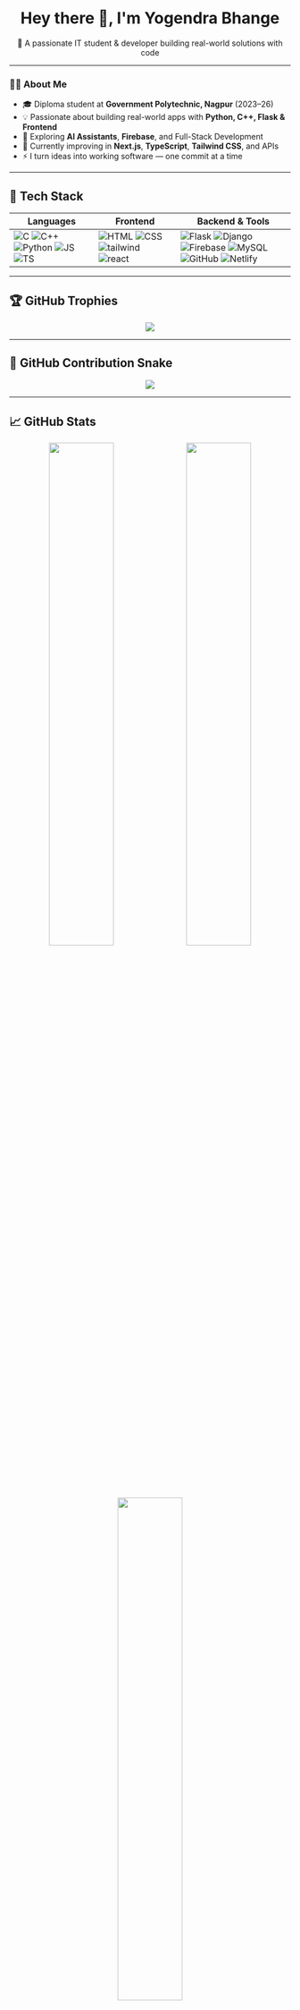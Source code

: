 <h1 align="center">Hey there 👋, I'm Yogendra Bhange</h1>
<p align="center">🚀 A passionate IT student & developer building real-world solutions with code</p>

---

### 👨‍💻 About Me

- 🎓 Diploma student at **Government Polytechnic, Nagpur** (2023–26)
- 💡 Passionate about building real-world apps with **Python, C++, Flask & Frontend**
- 🧠 Exploring **AI Assistants**, **Firebase**, and Full-Stack Development
- 🌱 Currently improving in **Next.js**, **TypeScript**, **Tailwind CSS**, and APIs
- ⚡ I turn ideas into working software — one commit at a time

---

## 💼 Tech Stack

| Languages | Frontend | Backend & Tools |
|-----------|----------|-----------------|
| ![C](https://skillicons.dev/icons?i=c) ![C++](https://skillicons.dev/icons?i=cpp) ![Python](https://skillicons.dev/icons?i=python) ![JS](https://skillicons.dev/icons?i=js) ![TS](https://skillicons.dev/icons?i=ts) | ![HTML](https://skillicons.dev/icons?i=html) ![CSS](https://skillicons.dev/icons?i=css) ![tailwind](https://skillicons.dev/icons?i=tailwind) ![react](https://skillicons.dev/icons?i=react) | ![Flask](https://skillicons.dev/icons?i=flask) ![Django](https://skillicons.dev/icons?i=django) ![Firebase](https://skillicons.dev/icons?i=firebase) ![MySQL](https://skillicons.dev/icons?i=mysql) ![GitHub](https://skillicons.dev/icons?i=github) ![Netlify](https://skillicons.dev/icons?i=netlify) |

---

## 🏆 GitHub Trophies

<p align="center">
  <img src="https://github-profile-trophy.vercel.app/?username=yogendra-27-bhange&theme=algolia&no-frame=true&margin-w=15&column=7" />
</p>

---

## 🐍 GitHub Contribution Snake

<p align="center">
  <img src="https://raw.githubusercontent.com/yogendra-27-bhange/yogendra-27-bhange/output/github-contribution-grid-snake.svg" />
</p>

---

## 📈 GitHub Stats

<p align="center">
  <img width="48%" src="https://github-readme-stats.vercel.app/api?username=yogendra-27-bhange&show_icons=true&theme=tokyonight" />
  <img width="48%" src="https://github-readme-streak-stats.herokuapp.com/?user=yogendra-27-bhange&theme=tokyonight" />
</p>

<p align="center">
  <img width="48%" src="https://github-readme-stats.vercel.app/api/top-langs/?username=yogendra-27-bhange&layout=compact&theme=tokyonight" />
</p>

---

## 📚 Featured Projects

| Project | Stack | Live |
|--------|-------|------|
| `PathFinder AI` (SIH) | Next.js, Firebase, AI | [Live](https://pathfinder-aiyy.netlify.app/) |
| `MediQueue` (SIH) | React, Firestore | [Live](https://mediqueue-yy.netlify.app/) |
| `Trushna AI Assistant` | Flask, JS, Chatbot | [Live](https://trushnaai-ty.netlify.app/) |
| `Mini E-commerce` | Flask + MySQL | Coming Soon |
| `Event Planner` | Flask, Tailwind | [Live](https://eventplanner-yy.netlify.app/) |

📌 _Check more at [github.com/yogendra-27-bhange](https://github.com/yogendra-27-bhange?tab=repositories)_

---

## 💬 Let's Connect

- 📧 [yogendrabhange@gmail.com](mailto:yogendrabhange@gmail.com)
- 🌐 [Portfolio](https://your-portfolio-link.vercel.app)
- 🐙 [GitHub](https://github.com/yogendra-27-bhange)
- 🔗 [LinkedIn](https://linkedin.com/in/yogendra-bhange)

---

<p align="center">
  <img src="https://capsule-render.vercel.app/api?type=waving&color=gradient&height=120&section=footer"/>
</p>
